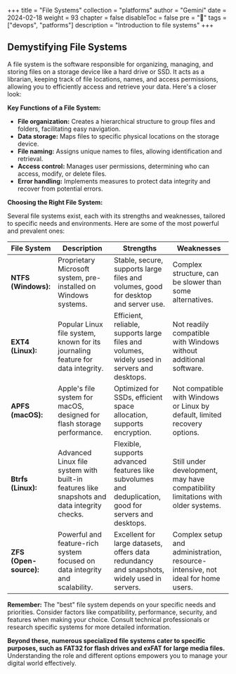 +++
title = "File Systems"
collection = "platforms"
author = "Gemini"
date = 2024-02-18
weight = 93
chapter = false
disableToc = false
pre = "<b>📜</b>"
tags = ["devops", "patforms"]
description = "Introduction to file systems"
+++


## Demystifying File Systems

A file system is the software responsible for organizing, managing, and storing files on a storage device like a hard drive or SSD. It acts as a librarian, keeping track of file locations, names, and access permissions, allowing you to efficiently access and retrieve your data. Here's a closer look:

**Key Functions of a File System:**

* **File organization:** Creates a hierarchical structure to group files and folders, facilitating easy navigation.
* **Data storage:** Maps files to specific physical locations on the storage device.
* **File naming:** Assigns unique names to files, allowing identification and retrieval.
* **Access control:** Manages user permissions, determining who can access, modify, or delete files.
* **Error handling:** Implements measures to protect data integrity and recover from potential errors.

**Choosing the Right File System:**

Several file systems exist, each with its strengths and weaknesses, tailored to specific needs and environments. Here are some of the most powerful and prevalent ones:

| File System | Description | Strengths | Weaknesses |
|---|---|---|---|
| **NTFS (Windows):** | Proprietary Microsoft system, pre-installed on Windows systems. | Stable, secure, supports large files and volumes, good for desktop and server use. | Complex structure, can be slower than some alternatives. |
| **EXT4 (Linux):** | Popular Linux file system, known for its journaling feature for data integrity. | Efficient, reliable, supports large files and volumes, widely used in servers and desktops. | Not readily compatible with Windows without additional software. |
| **APFS (macOS):** | Apple's file system for macOS, designed for flash storage performance. | Optimized for SSDs, efficient space allocation, supports encryption. | Not compatible with Windows or Linux by default, limited recovery options. |
| **Btrfs (Linux):** | Advanced Linux file system with built-in features like snapshots and data integrity checks. | Flexible, supports advanced features like subvolumes and deduplication, good for servers and desktops. | Still under development, may have compatibility limitations with older systems. |
| **ZFS (Open-source):** | Powerful and feature-rich system focused on data integrity and scalability. | Excellent for large datasets, offers data redundancy and snapshots, widely used in servers. | Complex setup and administration, resource-intensive, not ideal for home users. |

**Remember:** The "best" file system depends on your specific needs and priorities. Consider factors like compatibility, performance, security, and features when making your choice. Consult technical professionals or research specific systems for more detailed information.

**Beyond these, numerous specialized file systems cater to specific purposes, such as FAT32 for flash drives and exFAT for large media files.** Understanding the role and different options empowers you to manage your digital world effectively.
